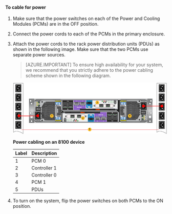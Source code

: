 <!--author=alkohli last changed: 9/16/15-->

#### To cable for power

1. Make sure that the power switches on each of the Power and Cooling Modules (PCMs) are in the OFF position.

2. Connect the power cords to each of the PCMs in the primary enclosure.

3. Attach the power cords to the rack power distribution units (PDUs) as shown in the following image. Make sure that the two PCMs use separate power sources.

    >[AZURE.IMPORTANT] To ensure high availability for your system, we recommend that you strictly adhere to the power cabling scheme shown in the following diagram. 

    ![Cable your 2U device for power](./media/storsimple-cable-8100-for-power/HCSCableYour2UDeviceforPower.png)

    **Power cabling on an 8100 device**

    |Label|Description|
    |:----|:----------|
    |1|PCM 0|
    |2|Controller 1|
    |3|Controller 0|
    |4|PCM 1|
    |5|PDUs|

4. To turn on the system, flip the power switches on both PCMs to the ON position.
